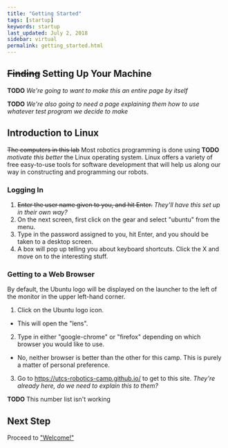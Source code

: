 ```yaml
---
title: "Getting Started"
tags: [startup]
keywords: startup
last_updated: July 2, 2018
sidebar: virtual
permalink: getting_started.html
---
```


## ~~Finding~~ Setting Up Your Machine

**TODO** *We're going to want to make this an entire page by itself*

**TODO** *We're also going to need a page explaining them how to use whatever test program we decide to make*

## Introduction to Linux

~~The computers in this lab~~ Most robotics programming is done using **TODO** *motivate this better* the Linux operating system. Linux offers a variety of free easy-to-use tools for software development that will help us along our way in constructing and programming our robots.

### Logging In

1. ~~Enter the user name given to you, and hit Enter.~~ *They'll have this set up in their own way?*
2. On the next screen, first click on the gear and select "ubuntu" from the menu.
3. Type in the password assigned to you, hit Enter, and you should be taken to a desktop screen.
4. A box will pop up telling you about keyboard shortcuts. Click the X and move on to the interesting stuff.

### Getting to a Web Browser

By default, the Ubuntu logo will be displayed on the launcher to the left of the monitor in the upper left-hand corner.

1. Click on the Ubuntu logo icon.

  * This will open the "lens".

2. Type in either "google-chrome" or "firefox" depending on which browser you would like to use.

  * No, neither browser is better than the other for this camp. This is purely a matter of personal preference.

3. Go to <https://utcs-robotics-camp.github.io/> to get to this site. *They're already here, do we need to explain this to them?*

**TODO** This number list isn't working

## Next Step

Proceed to ["Welcome!"](/welcome.html)
